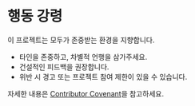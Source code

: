 # 행동 강령

이 프로젝트는 모두가 존중받는 환경을 지향합니다.

- 타인을 존중하고, 차별적 언행을 삼가주세요.
- 건설적인 피드백을 권장합니다.
- 위반 시 경고 또는 프로젝트 참여 제한이 있을 수 있습니다.

자세한 내용은 [Contributor Covenant](https://www.contributor-covenant.org/ko/version/2/0/code_of_conduct/)을 참고하세요.
